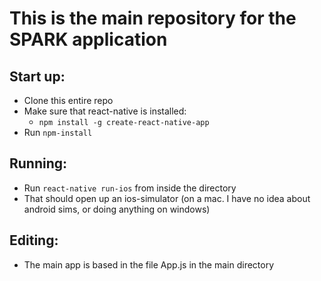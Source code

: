 # This is the main repository for the SPARK application

## Start up:
* Clone this entire repo
* Make sure that react-native is installed:
  - ```npm install -g create-react-native-app```
* Run ```npm-install```

## Running:
* Run ```react-native run-ios``` from inside the directory
* That should open up an ios-simulator (on a mac. I have no idea about android sims, or doing anything on windows)

## Editing:
* The main app is based in the file App.js in the main directory

